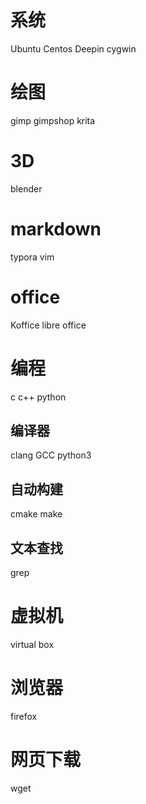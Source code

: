 # 系统
Ubuntu Centos Deepin cygwin
# 绘图
gimp gimpshop krita
# 3D
blender 
# markdown
typora vim
# office
Koffice libre office 
# 编程
c c++ python
## 编译器
clang GCC python3 
## 自动构建
cmake make
## 文本查找
grep
# 虚拟机
virtual box
# 浏览器
firefox
# 网页下载
wget
